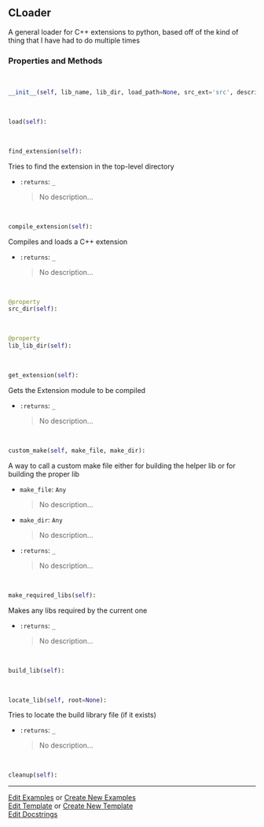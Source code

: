## <a id="McUtils.Extensions.CLoader.CLoader">CLoader</a>
A general loader for C++ extensions to python, based off of the kind of thing that I have had to do multiple times

### Properties and Methods
<a id="McUtils.Extensions.CLoader.CLoader.__init__" class="docs-object-method">&nbsp;</a>
```python
__init__(self, lib_name, lib_dir, load_path=None, src_ext='src', description='An extension module', version='1.0.0', include_dirs=None, runtime_dirs=None, linked_libs=None, macros=None, extra_link_args=None, extra_compile_args=None, extra_objects=None, source_files=None, build_script=None, requires_make=False, out_dir=None, cleanup_build=True): 
```

<a id="McUtils.Extensions.CLoader.CLoader.load" class="docs-object-method">&nbsp;</a>
```python
load(self): 
```

<a id="McUtils.Extensions.CLoader.CLoader.find_extension" class="docs-object-method">&nbsp;</a>
```python
find_extension(self): 
```
Tries to find the extension in the top-level directory
- `:returns`: `_`
    >No description...

<a id="McUtils.Extensions.CLoader.CLoader.compile_extension" class="docs-object-method">&nbsp;</a>
```python
compile_extension(self): 
```
Compiles and loads a C++ extension
- `:returns`: `_`
    >No description...

<a id="McUtils.Extensions.CLoader.CLoader.src_dir" class="docs-object-method">&nbsp;</a>
```python
@property
src_dir(self): 
```

<a id="McUtils.Extensions.CLoader.CLoader.lib_lib_dir" class="docs-object-method">&nbsp;</a>
```python
@property
lib_lib_dir(self): 
```

<a id="McUtils.Extensions.CLoader.CLoader.get_extension" class="docs-object-method">&nbsp;</a>
```python
get_extension(self): 
```
Gets the Extension module to be compiled
- `:returns`: `_`
    >No description...

<a id="McUtils.Extensions.CLoader.CLoader.custom_make" class="docs-object-method">&nbsp;</a>
```python
custom_make(self, make_file, make_dir): 
```
A way to call a custom make file either for building the helper lib or for building the proper lib
- `make_file`: `Any`
    >No description...
- `make_dir`: `Any`
    >No description...
- `:returns`: `_`
    >No description...

<a id="McUtils.Extensions.CLoader.CLoader.make_required_libs" class="docs-object-method">&nbsp;</a>
```python
make_required_libs(self): 
```
Makes any libs required by the current one
- `:returns`: `_`
    >No description...

<a id="McUtils.Extensions.CLoader.CLoader.build_lib" class="docs-object-method">&nbsp;</a>
```python
build_lib(self): 
```

<a id="McUtils.Extensions.CLoader.CLoader.locate_lib" class="docs-object-method">&nbsp;</a>
```python
locate_lib(self, root=None): 
```
Tries to locate the build library file (if it exists)
- `:returns`: `_`
    >No description...

<a id="McUtils.Extensions.CLoader.CLoader.cleanup" class="docs-object-method">&nbsp;</a>
```python
cleanup(self): 
```





___

[Edit Examples](https://github.com/McCoyGroup/McUtils/edit/edit/ci/examples/ci/docs/McUtils/Extensions/CLoader/CLoader.md) or 
[Create New Examples](https://github.com/McCoyGroup/McUtils/new/edit/?filename=ci/examples/ci/docs/McUtils/Extensions/CLoader/CLoader.md) <br/>
[Edit Template](https://github.com/McCoyGroup/McUtils/edit/edit/ci/docs/ci/docs/McUtils/Extensions/CLoader/CLoader.md) or 
[Create New Template](https://github.com/McCoyGroup/McUtils/new/edit/?filename=ci/docs/templates/ci/docs/McUtils/Extensions/CLoader/CLoader.md) <br/>
[Edit Docstrings](https://github.com/McCoyGroup/McUtils/edit/edit/McUtils/Extensions/CLoader.py?message=Update%20Docs)